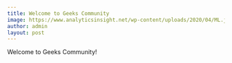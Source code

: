 ```yaml
---
title: Welcome to Geeks Community
image: https://www.analyticsinsight.net/wp-content/uploads/2020/04/ML.jpg
author: admin
layout: post
---
```


Welcome to Geeks Community!
